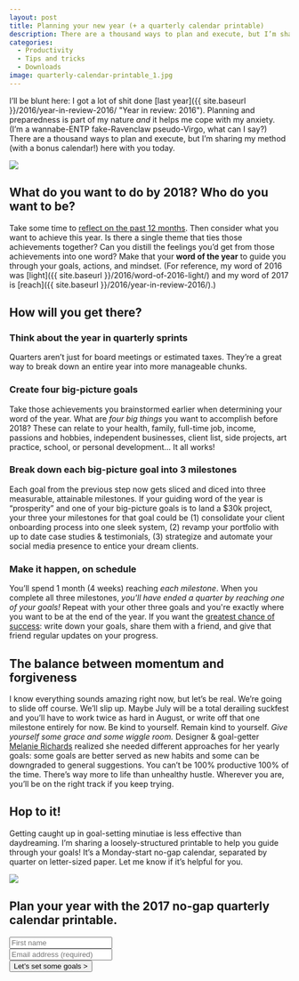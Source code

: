 ```yaml
---
layout: post
title: Planning your new year (+ a quarterly calendar printable)
description: There are a thousand ways to plan and execute, but I’m sharing my method (with a bonus calendar!) here with you.
categories:
  - Productivity
  - Tips and tricks
  - Downloads
image: quarterly-calendar-printable_1.jpg
---
```


I’ll be blunt here: I got a lot of shit done [last year]({{ site.baseurl }}/2016/year-in-review-2016/ "Year in review: 2016"). Planning and preparedness is part of my nature _and_ it helps me cope with my anxiety. (I’m a wannabe-ENTP fake-Ravenclaw pseudo-Virgo, what can I say?) There are a thousand ways to plan and execute, but I’m sharing my method (with a bonus calendar!) here with you today.

<div class="media align-center"><img src="{{ site.baseurl }}/media/posts/2017/jessicapaoli-dot-com_quarterly-calendar-printable_2.jpg"></div>

## What do you want to do by 2018? Who do you want to be?

Take some time to [reflect on the past 12 months](http://hubpages.com/holidays/End-of-the-Year-Reflections-Process-and-Survey-Questions-to-End-the-Year-Mindfully). Then consider what you want to achieve this year. Is there a single theme that ties those achievements together? Can you distill the feelings you’d get from those achievements into one word? Make that your **word of the year** to guide you through your goals, actions, and mindset. (For reference, my word of 2016 was [light]({{ site.baseurl }}/2016/word-of-2016-light/) and my word of 2017 is [reach]({{ site.baseurl }}/2016/year-in-review-2016/).)

## How will you get there?

### Think about the year in quarterly sprints

Quarters aren’t just for board meetings or estimated taxes. They’re a great way to break down an entire year into more manageable chunks.

### Create four big-picture goals

Take those achievements you brainstormed earlier when determining your word of the year. What are _four big things_ you want to accomplish before 2018? These can relate to your health, family, full-time job, income, passions and hobbies, independent businesses, client list, side projects, art practice, school, or personal development… It all works!

### Break down each big-picture goal into 3 milestones

Each goal from the previous step now gets sliced and diced into three measurable, attainable milestones. If your guiding word of the year is “prosperity” and one of your big-picture goals is to land a $30k project, your three your milestones for that goal could be (1) consolidate your client onboarding process into one sleek system, (2) revamp your portfolio with up to date case studies & testimonials, (3) strategize and automate your social media presence to entice your dream clients.

### Make it happen, on schedule

You’ll spend 1 month (4 weeks) reaching _each milestone_. When you complete all three milestones, _you'll have ended a quarter by reaching one of your goals!_ Repeat with your other three goals and you're exactly where you want to be at the end of the year. If you want the [greatest chance of success](http://www.dominican.edu/academics/ahss/undergraduate-programs/psych/faculty/assets-gail-matthews/researchsummary2.pdf): write down your goals, share them with a friend, and give that friend regular updates on your progress.

## The balance between momentum and forgiveness

I know everything sounds amazing right now, but let’s be real. We’re going to slide off course. We’ll slip up. Maybe July will be a total derailing suckfest and you’ll have to work twice as hard in August, or write off that one milestone entirely for now. Be kind to yourself. Remain kind to yourself. _Give yourself some grace and some wiggle room._ Designer & goal-getter [Melanie Richards](http://melanie-richards.com/blog/2016-review/) realized she needed different approaches for her yearly goals: some goals are better served as new habits and some can be downgraded to general suggestions. You can’t be 100% productive 100% of the time. There’s way more to life than unhealthy hustle. Wherever you are, you’ll be on the right track if you keep trying.

## Hop to it!

Getting caught up in goal-setting minutiae is less effective than daydreaming. I’m sharing a loosely-structured printable to help you guide through your goals! It’s a Monday-start no-gap calendar, separated by quarter on letter-sized paper. Let me know if it’s helpful for you.

<div class="content-upgrade"><div class="content-upgrade_image"><img src="{{ site.baseurl }}/media/posts/2017/jessicapaoli-dot-com_quarterly-calendar-printable_3.png"></div><form action="https://www.getdrip.com/forms/56427556/submissions" class="content-upgrade_form" method="post" id="download" data-drip-embedded-form="56427556"><h2 data-drip-attribute="headline">Plan your year with the 2017 no-gap quarterly calendar printable.</h2><div class="form-fields"><div class="form-field"><input type="text" name="fields[first_name]" placeholder="First name"></div><div class="form-field"><input type="email" name="fields[email]" placeholder="Email address (required)" value="" /></div></div><input type="submit" name="submit" value="Let’s set some goals &gt;" data-drip-attribute="sign-up-button" /></form></div>
